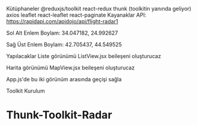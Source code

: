 Kütüphaneler
@reduxjs/toolkit
react-redux
thunk (toolkitin yanında geliyor)
axios
leaflet
react-leaflet
react-paginate
Kayanaklar
API: https://rapidapi.com/apidojo/api/flight-radar1

Sol Alt Enlem Boylam: 34.047182, 24.992627

Sağ Üst Enlem Boylam: 42.705437, 44.549525

Yapılacaklar
Liste görünümü ListView.jsx beileşeni oluşturucaz

Harita görünümü MapView.jsx beileşeni oluşturucaz

App.js'de bu iki görünüm arasında geçişi sağla

Toolkit Kurulum
# Thunk-Toolkit-Radar
